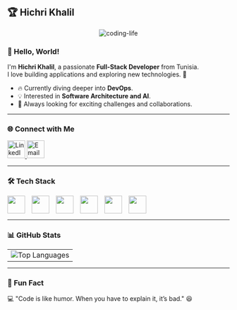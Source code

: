 ## 🏆 Hichri Khalil  

<div align="center">
  <img src="https://github.com/user-attachments/assets/custom-coder-image.png" alt="coding-life" />
</div>

### 👋 Hello, World!  

I'm **Hichri Khalil**, a passionate **Full-Stack Developer** from Tunisia.  
I love building applications and exploring new technologies. 🚀  

- 🔥 Currently diving deeper into **DevOps**.  
- 💡 Interested in **Software Architecture and AI**.  
- 🎯 Always looking for exciting challenges and collaborations.  

---

### 🌐 Connect with Me  

<a href="https://www.linkedin.com/in/hichri-khalil/" target="_blank">
  <img src="https://www.vectorlogo.zone/logos/linkedin/linkedin-icon.svg" alt="LinkedIn" height="40" />
</a>
<a href="mailto:hichrikhalilo06@gmail.com">
  <img src="https://user-images.githubusercontent.com/59792971/164092165-318b4325-304b-4b3e-8143-eb8906976e4d.png" alt="Email" height="40">
</a>

---

### 🛠️ Tech Stack  

<div style="display: flex; flex-wrap: wrap; gap: 15px; align-items: center;">
  <img height="40" src="https://static-00.iconduck.com/assets.00/java-icon-1511x2048-6ikx8301.png"/>
  <img height="40" src="https://www.vectorlogo.zone/logos/springio/springio-icon.svg"/>
    <img height="40" src="https://www.jetbrains.com/guide/assets/csharp-logo-265a149e.svg"/>
  <img height="40" src="https://cdn.jsdelivr.net/gh/devicons/devicon/icons/angularjs/angularjs-original.svg"/>
  <img height="40" src="https://www.svgrepo.com/show/376344/python.svg"/>
  <img height="40" src="https://cdn.jsdelivr.net/gh/devicons/devicon/icons/git/git-original.svg"/>




  
</div>  

---

### 📊 GitHub Stats  

<table style="border: none; margin: auto;">
    <tbody>
        <tr valign="top">
           <td>
            <img src="https://github-readme-stats.vercel.app/api/top-langs/?username=HichriKhalil&theme=radical&show_icons=true&hide_border=false&layout=compact" alt="Top Languages"/>
          </td>
        </tr>
    </tbody>
</table>  

---

### 🚀 Fun Fact  

💻 "Code is like humor. When you have to explain it, it’s bad." 😆  
